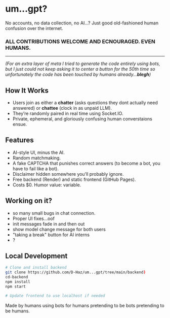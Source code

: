 # um...gpt?

No accounts, no data collection, no AI...? Just good old-fashioned human confusion over the internet.

### ALL CONTRIBUTIONS WELCOME AND ECNOURAGED. EVEN HUMANS.
___

_(For an extra layer of meta I tried to generate the code entirely using bots, but I just could not keep asking it to center a button for the 50th time so unfortunately the code has been touched by humans already...**blegh**)_

## How It Works

- Users join as either a **chatter** (asks questions they dont actually need answered) or **chattee** (clock in as unpaid LLM).
- They’re randomly paired in real time using Socket.IO.
- Private, ephemeral, and gloriously confusing human converstaions ensue.

## Features

- AI-style UI, minus the AI.
- Random matchmaking.
- A fake CAPTCHA that punishes correct answers (to become a bot, you have to fail like a bot).
- Disclaimer hidden somewhere you’ll probably ignore.
- Free backend (Render) and static frontend (GitHub Pages).
- Costs $0. Humor value: variable.

## Working on it?

- so many small bugs in chat connection.
- Proper UI fixes...oof
- init messages fade in and then out
- show model change message for both users
- "taking a break" button for AI interns
- ?

## Local Development

```bash
# Clone and install backend
git clone https://github.com/D-Haz/um...gpt/tree/main/backend)
cd-backend
npm install
npm start

# Update frontend to use localhost if needed
```

Made by humans using bots for humans pretending to be bots pretending to be humans.
